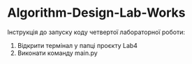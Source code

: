 # Algorithm-Design-Lab-Works
Інструкція до запуску коду четвертої лабораторної роботи:
1) Відкрити термінал у папці проєкту Lab4
2) Виконати команду main.py
